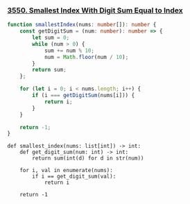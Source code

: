 ### [3550. Smallest Index With Digit Sum Equal to Index](https://leetcode.com/problems/smallest-index-with-digit-sum-equal-to-index/)
```Typescript
function smallestIndex(nums: number[]): number {
    const getDigitSum = (num: number): number => {
        let sum = 0;
        while (num > 0) {
            sum += num % 10;
            num = Math.floor(num / 10);
        }
        return sum;
    };

    for (let i = 0; i < nums.length; i++) {
        if (i === getDigitSum(nums[i])) {
            return i;
        }
    }

    return -1;
}
```
```Python3
def smallest_index(nums: list[int]) -> int:
    def get_digit_sum(num: int) -> int:
        return sum(int(d) for d in str(num))

    for i, val in enumerate(nums):
        if i == get_digit_sum(val):
            return i

    return -1
```
